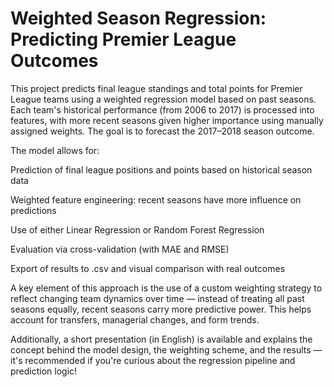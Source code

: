 # Weighted Season Regression: Predicting Premier League Outcomes
This project predicts final league standings and total points for Premier League teams using a weighted regression model based on past seasons. Each team's historical performance (from 2006 to 2017) is processed into features, with more recent seasons given higher importance using manually assigned weights. The goal is to forecast the 2017–2018 season outcome.

The model allows for:

Prediction of final league positions and points based on historical season data

Weighted feature engineering: recent seasons have more influence on predictions

Use of either Linear Regression or Random Forest Regression

Evaluation via cross-validation (with MAE and RMSE)

Export of results to .csv and visual comparison with real outcomes

A key element of this approach is the use of a custom weighting strategy to reflect changing team dynamics over time — instead of treating all past seasons equally, recent seasons carry more predictive power. This helps account for transfers, managerial changes, and form trends.

Additionally, a short presentation (in English) is available and explains the concept behind the model design, the weighting scheme, and the results — it's recommended if you're curious about the regression pipeline and prediction logic!
